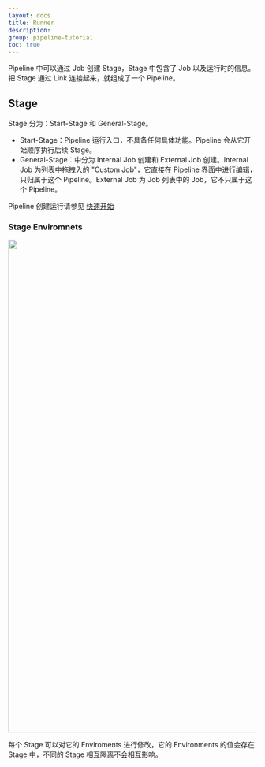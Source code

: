```yaml
---
layout: docs
title: Runner
description: 
group: pipeline-tutorial
toc: true
---
```


Pipeline 中可以通过 Job 创建 Stage，Stage 中包含了 Job 以及运行时的信息。把 Stage 通过 Link 连接起来，就组成了一个 Pipeline。

## Stage
Stage 分为：Start-Stage 和 General-Stage。

* Start-Stage：Pipeline 运行入口，不具备任何具体功能。Pipeline 会从它开始顺序执行后续 Stage。
* General-Stage：中分为 Internal Job 创建和 External Job 创建。Internal Job 为列表中拖拽入的 "Custom Job"，它直接在 Pipeline 界面中进行编辑，只归属于这个 Pipeline。External Job 为 Job 列表中的 Job，它不只属于这个 Pipeline。

Pipeline 创建运行请参见 [快速开始](../../getting-started/quick-start/)

### Stage Enviromnets

<img class="mb-4 img-fluid rounded-3" src="/docs/{{< param docs_version >}}/assets/img/guides/SCR-20221214-k0f.png" width="1000" alt="">

每个 Stage 可以对它的 Enviroments 进行修改，它的 Environments 的值会存在 Stage 中，不同的 Stage 相互隔离不会相互影响。

